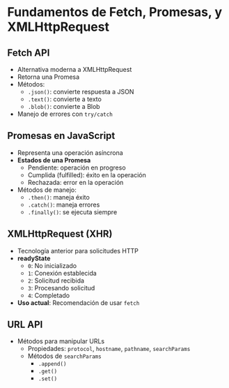 # Fundamentos de Fetch, Promesas, y XMLHttpRequest

## Fetch API
- Alternativa moderna a XMLHttpRequest
- Retorna una Promesa
- Métodos:
  - `.json()`: convierte respuesta a JSON
  - `.text()`: convierte a texto
  - `.blob()`: convierte a Blob
- Manejo de errores con `try/catch`

## Promesas en JavaScript
- Representa una operación asíncrona
- **Estados de una Promesa**
  - Pendiente: operación en progreso
  - Cumplida (fulfilled): éxito en la operación
  - Rechazada: error en la operación
- Métodos de manejo:
  - `.then()`: maneja éxito
  - `.catch()`: maneja errores
  - `.finally()`: se ejecuta siempre

## XMLHttpRequest (XHR)
- Tecnología anterior para solicitudes HTTP
- **readyState**
  - `0`: No inicializado
  - `1`: Conexión establecida
  - `2`: Solicitud recibida
  - `3`: Procesando solicitud
  - `4`: Completado
- **Uso actual**: Recomendación de usar `fetch`

## URL API
- Métodos para manipular URLs
  - Propiedades: `protocol`, `hostname`, `pathname`, `searchParams`
  - Métodos de `searchParams`
    - `.append()`
    - `.get()`
    - `.set()`
